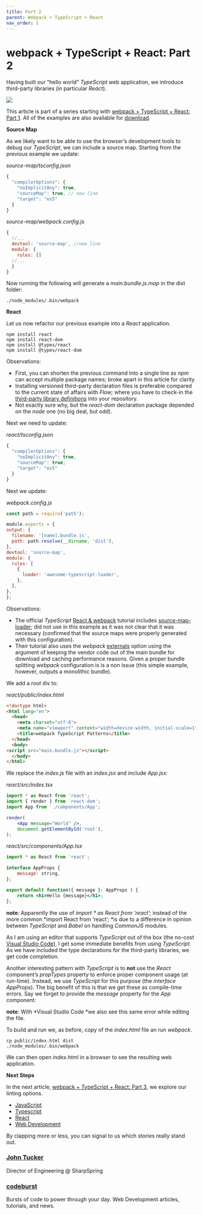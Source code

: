 ```yaml
---
title: Part 2
parent: Webpack + TypeScript + React
nav_order: 1
---
```



# webpack + TypeScript + React: Part 2

Having built our “hello world” *TypeScript* web application, we introduce
third-party libraries (in particular *React*).

![](https://cdn-images-1.medium.com/max/800/1*KtC8Txt4_xtBxCMavLz68w.jpeg)

This article is part of a series starting with [webpack + TypeScript + React:
Part 1](https://codeburst.io/webpack-typescript-react-part-1-dc154e250f23). All
of the examples are also available for
[download](https://github.com/larkintuckerllc/webpack-typescript-patterns).

**Source Map**

As we likely want to be able to use the browser’s development tools to debug our
*TypeScript*, we can include a source map. Starting from the previous example we
update:

*source-map/tsconfig.json*
```javascript
{
  "compilerOptions": {
    "noImplicitAny": true,
    "sourceMap": true, // new line
    "target": "es5"
  }
}
```

*source-map/webpack.config.js*
```javascript
{
  //...
  devtool: 'source-map', //new line
  module: {
    rules: []
  //...
  }
}
```

Now running the following will generate a *main.bundle.js.map* in the dist folder:
```shellsession
./node_modules/.bin/webpack
```

**React**

Let us now refactor our previous example into a *React* application.
```shellsession
npm install react
npm install react-dom
npm install @types/react
npm install @types/react-dom
```

Observations:

* First, you can shorten the previous command into a single line as *npm* can
accept multiple package names; broke apart in this article for clarity
* Installing versioned third-party declaration files is preferable compared to the
current state of affairs with *Flow;* where you have to check-in the
[third-party library
definitions](https://github.com/flowtype/flow-typed/blob/master/README.md) into
your repository.
* Not exactly sure why, but the *react-dom* declaration package depended on the
*node* one (no big deal, but odd).

Next we need to update:

*react/tsconfig.json*
```javascript
{
  "compilerOptions": {
    "noImplicitAny": true,
    "sourceMap": true,
    "target": "es5"
  }
}
```

Next we update:

*webpack.config.js*
```javascript
const path = require('path');

module.exports = {
output: {
  filename: '[name].bundle.js',
  path: path.resolve(__dirname, 'dist'),
},
devtool: 'source-map',
module: {
  rules: [
    {
      loader: 'awesome-typescript-loader',
    },
  ],
},
};
```

Observations:

* The official *TypeScript* [React &
webpack](https://www.typescriptlang.org/docs/handbook/react-&-webpack.html)
tutorial includes
[source-map-loader](https://www.npmjs.com/package/source-map-loader); did not
use in this example as it was not clear that it was necessary (confirmed that
the source maps were properly generated with this configuration).
* Their tutorial also uses the *webpack*
[externals](https://webpack.js.org/configuration/externals/) option using the
argument of keeping the vendor code out of the main bundle for download and
caching performance reasons. Given a proper bundle splitting *webpack*
configuration is is a non issue (this simple example, however, outputs a
monolithic bundle).

We add a *root* div to:

*react/public/index.html*
```html
<!doctype html>
<html lang="en">
  <head>
    <meta charset="utf-8">
    <meta name="viewport" content="width=device-width, initial-scale=1">
    <title>webpack TypeScript Patterns</title>
  </head>
  <body>
<script src="main.bundle.js"></script>
  </body>
</html>
```
We replace the *index.js* file with an *index.jsx* and include *App.jsx:*

*react/src/index.tsx*
```jsx
import * as React from 'react';
import { render } from 'react-dom';
import App from './components/App';

render(
    <App message="World" />,
    document.getElementById('root'),
);
```

*react/src/components/App.tsx*
```jsx
import * as React from 'react';

interface AppProps {
    message: string,
};

export default function({ message }: AppProps ) {
    return <h1>Hello {message}</h1>;
};
```

**note**: Apparently the use of *import * as React from ‘react’;* instead of the
more common *import React from ‘react’; *is due to a difference in opinion
between *TypeScript* and *Babel* on handling *CommonJS* modules.

As I am using an editor that supports *TypeScript* out of the box (the no-cost
[Visual Studio Code](https://code.visualstudio.com/)), I get some immediate
benefits from using *TypeScript*. As we have included the type declarations for
the third-party libraries, we get code completion.

Another interesting pattern with *TypeScript* is to **not** use the *React*
component’s *propTypes* property to enforce proper component usage (at
run-time). Instead, we use *TypeScript* for this purpose (the *interface
AppProps*). The big benefit of this is that we get these as compile-time errors.
Say we forget to provide the *message* property for the *App* component:

**note**: With *Visual Studio Code *we also see this same error while editing
the file.

To build and run we, as before, copy of the *index.html* file an run *webpack*.
```shellsession
cp public/index.html dist
./node_modules/.bin/webpack
```

We can then open *index.html* in a browser to see the resulting web application.

**Next Steps**

In the next article, [webpack + TypeScript + React: Part
3](https://medium.com/@johntucker_48673/webpack-typescript-react-part-3-82ce3000d25e),
we explore our linting options.

* [JavaScript](https://codeburst.io/tagged/javascript?source=post)
* [Typescript](https://codeburst.io/tagged/typescript?source=post)
* [React](https://codeburst.io/tagged/react?source=post)
* [Web Development](https://codeburst.io/tagged/web-development?source=post)

By clapping more or less, you can signal to us which stories really stand out.

### [John Tucker](https://codeburst.io/@johntucker_48673)

Director of Engineering @ SharpSpring

### [codeburst](https://codeburst.io/?source=footer_card)

Bursts of code to power through your day. Web Development articles, tutorials,
and news.
